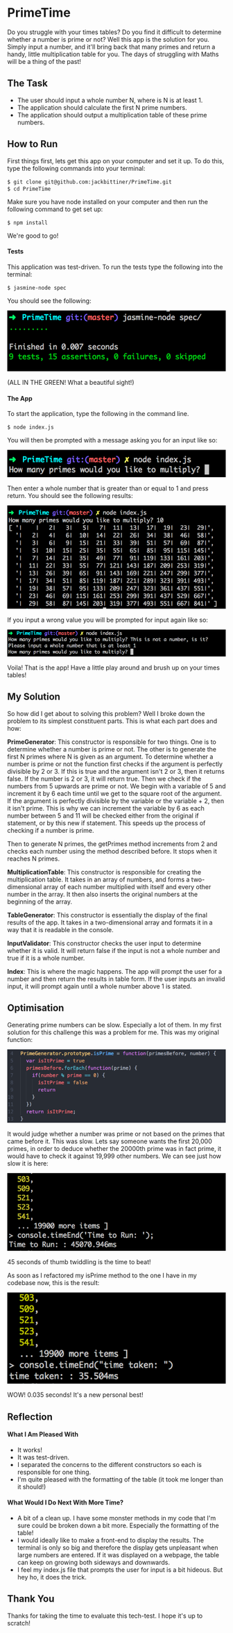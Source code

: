 # PrimeTime

Do you struggle with your times tables? Do you find it difficult to determine
whether a number is prime or not? Well this app is the solution for you.
Simply input a number, and it'll bring back that many primes and return a handy, little
multiplication table for you. The days of struggling with Maths will be a thing
of the past!

## The Task

- The user should input a whole number N, where is N is at least 1.
- The application should calculate the first N prime numbers.
- The application should output a multiplication table of these prime numbers.

## How to Run

First things first, lets get this app on your computer and set it up.
To do this, type the following commands into your terminal:

```
$ git clone git@github.com:jackbittiner/PrimeTime.git
$ cd PrimeTime
```

Make sure you have node installed on your computer and then run the following
command to get set up:

```
$ npm install
```

We're good to go!

#### Tests

This application was test-driven. To run the tests type the following into
the terminal:

```
$ jasmine-node spec
```

You should see the following:

![Jasmine Tests](./readme-img/tests.png)

(ALL IN THE GREEN! What a beautiful sight!)

#### The App

To start the application, type the following in the command line.

```
$ node index.js
```

You will then be prompted with a message asking you for an input like so:

![User Input](./readme-img/userinput.png)

Then enter a whole number that is greater than or equal to 1 and press return.
You should see the following results:

![User Input](./readme-img/results.png)

If you input a wrong value you will be prompted for input again like so:

![User Input](./readme-img/incorrect.png)

Voila! That is the app! Have a little play around and brush up on your times
tables!

## My Solution

So how did I get about to solving this problem? Well I broke down the problem
to its simplest constituent parts. This is what each part does and how:

__PrimeGenerator__: This constructor is responsible for two things. One is to
determine whether a number is prime or not. The other is to generate the first
N primes where N is given as an argument. To determine whether a number is prime or not
the function first checks if the argument is perfectly divisible by 2 or 3. If this
is true and the argument isn't 2 or 3, then it returns false. If the number is 2 or 3,
it will return true. Then we check if the numbers from 5 upwards are prime or not. We
begin with a variable of 5 and increment it by 6 each time until we get to the square root
of the argument. If the argument is perfectly divisible by the variable or the variable + 2,
then it isn't prime. This is why we can increment the variable by 6 as each number between 5
and 11 will be checked either from the original if statement, or by this new if statement.
This speeds up the process of checking if a number is prime.

Then to generate N primes, the getPrimes method increments
from 2 and checks each number using the method described before. It stops when it
reaches N primes.

__MultiplicationTable__: This constructor is responsible for creating the
multiplication table. It takes in an array of numbers, and forms a two-dimensional
array of each number multiplied with itself and every other number in the array.
It then also inserts the original numbers at the beginning of the array.

__TableGenerator__: This constructor is essentially the display of the final results
of the app. It takes in a two-dimensional array and formats it in a way that it is
readable in the console.

__InputValidator__: This constructor checks the user input to determine whether it
is valid. It will return false if the input is not a whole number and true if it is
a whole number.

__Index__: This is where the magic happens. The app will prompt the user for a
number and then return the results in table form. If the user inputs an invalid
input, it will prompt again until a whole number above 1 is stated.

## Optimisation

Generating prime numbers can be slow. Especially a lot of them. In my first solution
for this challenge this was a problem for me. This was my original function:

![Original Function](./readme-img/originalfunction.png)

It would judge whether a number was prime or not based on the primes that
came before it. This was slow. Lets say someone wants the first 20,000 primes,
in order to deduce whether the 20000th prime was in fact prime, it would have
to check it against 19,999 other numbers. We can see just how slow it is
here:

![Slow Time](./readme-img/slowtime.png)

45 seconds of thumb twiddling is the time to beat!

As soon as I refactored my isPrime method to the one I have in my codebase now,
this is the result:

![New Time](./readme-img/newtime.png)

WOW! 0.035 seconds! It's a new personal best!

## Reflection

#### What I Am Pleased With

- It works!
- It was test-driven.
- I separated the concerns to the different constructors so each is responsible
for one thing.
- I'm quite pleased with the formatting of the table (it took me longer than it
should!)

#### What Would I Do Next With More Time?

- A bit of a clean up. I have some monster methods in my code that I'm sure could
be broken down a bit more. Especially the formatting of the table!
- I would ideally like to make a front-end to display the results. The terminal is
only so big and therefore the display gets unpleasant when large numbers are entered.
If it was displayed on a webpage, the table can keep on growing both sideways and
downwards.
- I feel my index.js file that prompts the user for input is a bit hideous. But hey ho,
it does the trick.

## Thank You

Thanks for taking the time to evaluate this tech-test. I hope it's up to scratch!
